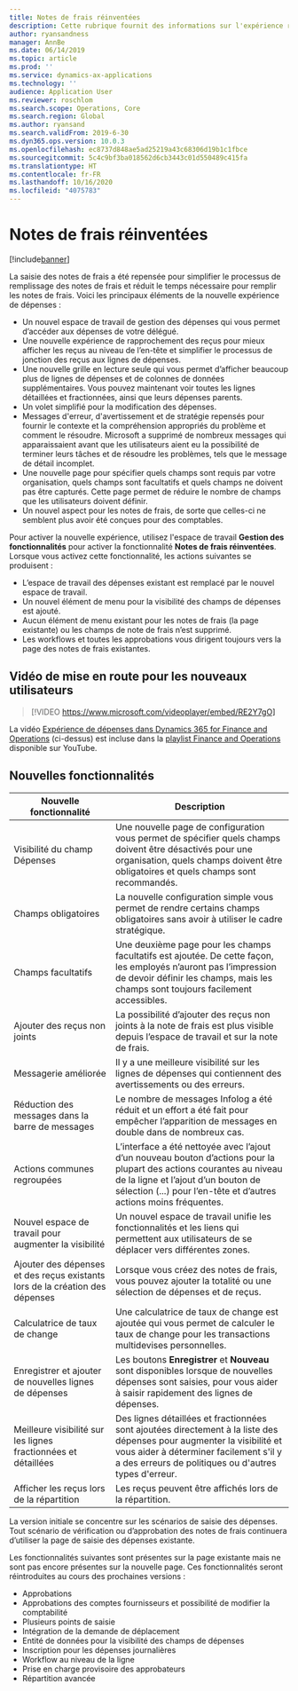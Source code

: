 ```yaml
---
title: Notes de frais réinventées
description: Cette rubrique fournit des informations sur l'expérience remodelée et repensée pour la saisie des notes de frais dans Microsoft Dynamics 365 Finance. La nouvelle expérience simplifie le processus de rédaction des rapports de dépenses et réduit le temps requis.
author: ryansandness
manager: AnnBe
ms.date: 06/14/2019
ms.topic: article
ms.prod: ''
ms.service: dynamics-ax-applications
ms.technology: ''
audience: Application User
ms.reviewer: roschlom
ms.search.scope: Operations, Core
ms.search.region: Global
ms.author: ryansand
ms.search.validFrom: 2019-6-30
ms.dyn365.ops.version: 10.0.3
ms.openlocfilehash: ec8737d848ae5ad25219a43c68306d19b1c1fbce
ms.sourcegitcommit: 5c4c9bf3ba018562d6cb3443c01d550489c415fa
ms.translationtype: HT
ms.contentlocale: fr-FR
ms.lasthandoff: 10/16/2020
ms.locfileid: "4075783"
---
```

# <a name="redesigned-expense-reports"></a>Notes de frais réinventées
[!include[banner](../includes/banner.md)]

La saisie des notes de frais a été repensée pour simplifier le processus de remplissage des notes de frais et réduit le temps nécessaire pour remplir les notes de frais. Voici les principaux éléments de la nouvelle expérience de dépenses :

- Un nouvel espace de travail de gestion des dépenses qui vous permet d’accéder aux dépenses de votre délégué.
- Une nouvelle expérience de rapprochement des reçus pour mieux afficher les reçus au niveau de l’en-tête et simplifier le processus de jonction des reçus aux lignes de dépenses.
- Une nouvelle grille en lecture seule qui vous permet d’afficher beaucoup plus de lignes de dépenses et de colonnes de données supplémentaires. Vous pouvez maintenant voir toutes les lignes détaillées et fractionnées, ainsi que leurs dépenses parents.
- Un volet simplifié pour la modification des dépenses.
- Messages d'erreur, d'avertissement et de stratégie repensés pour fournir le contexte et la compréhension appropriés du problème et comment le résoudre. Microsoft a supprimé de nombreux messages qui apparaissaient avant que les utilisateurs aient eu la possibilité de terminer leurs tâches et de résoudre les problèmes, tels que le message de détail incomplet.
- Une nouvelle page pour spécifier quels champs sont requis par votre organisation, quels champs sont facultatifs et quels champs ne doivent pas être capturés. Cette page permet de réduire le nombre de champs que les utilisateurs doivent définir.
- Un nouvel aspect pour les notes de frais, de sorte que celles-ci ne semblent plus avoir été conçues pour des comptables.

Pour activer la nouvelle expérience, utilisez l'espace de travail **Gestion des fonctionnalités** pour activer la fonctionnalité **Notes de frais réinventées**. Lorsque vous activez cette fonctionnalité, les actions suivantes se produisent :

- L’espace de travail des dépenses existant est remplacé par le nouvel espace de travail.
- Un nouvel élément de menu pour la visibilité des champs de dépenses est ajouté.
- Aucun élément de menu existant pour les notes de frais (la page existante) ou les champs de note de frais n’est supprimé.
- Les workflows et toutes les approbations vous dirigent toujours vers la page des notes de frais existantes.

## <a name="getting-started-video-for-new-users"></a>Vidéo de mise en route pour les nouveaux utilisateurs

> [!VIDEO https://www.microsoft.com/videoplayer/embed/RE2Y7gO]

La vidéo [Expérience de dépenses dans Dynamics 365 for Finance and Operations](https://youtu.be/Ocy-MsTvEE0) (ci-dessus) est incluse dans la [playlist Finance and Operations](https://www.youtube.com/playlist?list=PLcakwueIHoT_SYfIaPGoOhloFoCXiUSyW) disponible sur YouTube.

## <a name="new-features"></a>Nouvelles fonctionnalités

| Nouvelle fonctionnalité | Description |
|---|----|
| Visibilité du champ Dépenses | Une nouvelle page de configuration vous permet de spécifier quels champs doivent être désactivés pour une organisation, quels champs doivent être obligatoires et quels champs sont recommandés. |
| Champs obligatoires | La nouvelle configuration simple vous permet de rendre certains champs obligatoires sans avoir à utiliser le cadre stratégique. |
| Champs facultatifs | Une deuxième page pour les champs facultatifs est ajoutée. De cette façon, les employés n’auront pas l’impression de devoir définir les champs, mais les champs sont toujours facilement accessibles. |
| Ajouter des reçus non joints | La possibilité d’ajouter des reçus non joints à la note de frais est plus visible depuis l’espace de travail et sur la note de frais. |
| Messagerie améliorée | Il y a une meilleure visibilité sur les lignes de dépenses qui contiennent des avertissements ou des erreurs. |
| Réduction des messages dans la barre de messages| Le nombre de messages Infolog a été réduit et un effort a été fait pour empêcher l’apparition de messages en double dans de nombreux cas. |
| Actions communes regroupées | L’interface a été nettoyée avec l’ajout d’un nouveau bouton d’actions pour la plupart des actions courantes au niveau de la ligne et l’ajout d’un bouton de sélection (...) pour l’en-tête et d’autres actions moins fréquentes. |
| Nouvel espace de travail pour augmenter la visibilité | Un nouvel espace de travail unifie les fonctionnalités et les liens qui permettent aux utilisateurs de se déplacer vers différentes zones. |
| Ajouter des dépenses et des reçus existants lors de la création des dépenses | Lorsque vous créez des notes de frais, vous pouvez ajouter la totalité ou une sélection de dépenses et de reçus. |
| Calculatrice de taux de change | Une calculatrice de taux de change est ajoutée qui vous permet de calculer le taux de change pour les transactions multidevises personnelles. |
| Enregistrer et ajouter de nouvelles lignes de dépenses | Les boutons **Enregistrer** et **Nouveau** sont disponibles lorsque de nouvelles dépenses sont saisies, pour vous aider à saisir rapidement des lignes de dépenses. |
| Meilleure visibilité sur les lignes fractionnées et détaillées | Des lignes détaillées et fractionnées sont ajoutées directement à la liste des dépenses pour augmenter la visibilité et vous aider à déterminer facilement s'il y a des erreurs de politiques ou d'autres types d'erreur. |
| Afficher les reçus lors de la répartition | Les reçus peuvent être affichés lors de la répartition. |

La version initiale se concentre sur les scénarios de saisie des dépenses. Tout scénario de vérification ou d’approbation des notes de frais continuera d’utiliser la page de saisie des dépenses existante.

Les fonctionnalités suivantes sont présentes sur la page existante mais ne sont pas encore présentes sur la nouvelle page. Ces fonctionnalités seront réintroduites au cours des prochaines versions :

- Approbations
- Approbations des comptes fournisseurs et possibilité de modifier la comptabilité
- Plusieurs points de saisie
- Intégration de la demande de déplacement
- Entité de données pour la visibilité des champs de dépenses
- Inscription pour les dépenses journalières
- Workflow au niveau de la ligne
- Prise en charge provisoire des approbateurs
- Répartition avancée
